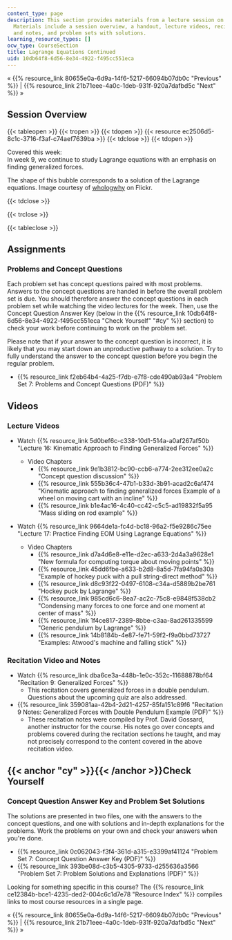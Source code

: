 ```yaml
---
content_type: page
description: This section provides materials from a lecture session on Lagrange equations.
  Materials include a session overview, a handout, lecture videos, recitation videos
  and notes, and problem sets with solutions.
learning_resource_types: []
ocw_type: CourseSection
title: Lagrange Equations Continued
uid: 10db64f8-6d56-8e34-4922-f495cc551eca
---
```


« {{% resource_link 80655e0a-6d9a-14f6-5217-66094b07db0c "Previous" %}} | {{% resource_link 21b71eee-4a0c-1deb-931f-920a7dafbd5c "Next" %}} »

Session Overview
----------------

{{< tableopen >}}
{{< tropen >}}
{{< tdopen >}}
{{< resource ec2506d5-8c1c-3716-f3af-c74aef7639ba >}}
{{< tdclose >}}
{{< tdopen >}}


Covered this week:  
In week 9, we continue to study Lagrange equations with an emphasis on finding generalized forces.

The shape of this bubble corresponds to a solution of the Lagrange equations. Image courtesy of [whologwhy](http://www.flickr.com/photos/60417477@N00/5484388334/) on Flickr.


{{< tdclose >}}

{{< trclose >}}

{{< tableclose >}}

Assignments
-----------

### Problems and Concept Questions

Each problem set has concept questions paired with most problems. Answers to the concept questions are handed in before the overall problem set is due. You should therefore answer the concept questions in each problem set while watching the video lectures for the week. Then, use the Concept Question Answer Key (below in the {{% resource_link 10db64f8-6d56-8e34-4922-f495cc551eca "Check Yourself" "#cy" %}} section) to check your work before continuing to work on the problem set.

Please note that if your answer to the concept question is incorrect, it is likely that you may start down an unproductive pathway to a solution. Try to fully understand the answer to the concept question before you begin the regular problem.

*   {{% resource_link f2eb64b4-4a25-f7db-e7f8-cde490ab93a4 "Problem Set 7: Problems and Concept Questions (PDF)" %}}

Videos
------

### Lecture Videos

*   Watch {{% resource_link 5d0bef6c-c338-10d1-514a-a0af267af50b "Lecture 16: Kinematic Approach to Finding Generalized Forces" %}}
    *   Video Chapters
        *   {{% resource_link 9e1b3812-bc90-ccb6-a774-2ee312ee0a2c "Concept question discussion" %}}
        *   {{% resource_link 555b36c4-47b1-b33d-3b91-acad2c6af474 "Kinematic approach to finding generalized forces Example of a wheel on moving cart with an incline" %}}
        *   {{% resource_link b1e4ac16-4c40-cc42-c5c5-ad19832f5a95 "Mass sliding on rod example" %}}

*   Watch {{% resource_link 9664de1a-fc4d-bc18-96a2-f5e9286c75ee "Lecture 17: Practice Finding EOM Using Lagrange Equations" %}}
    *   Video Chapters
        *   {{% resource_link d7a4d6e8-e11e-d2ec-a633-2d4a3a9628e1 "New formula for computing torque about moving points" %}}
        *   {{% resource_link 45dd6fbe-a633-b2d8-8a5d-7fa94fa0a30a "Example of hockey puck with a pull string-direct method" %}}
        *   {{% resource_link d8c93f22-0497-6108-c34a-d5889b2be761 "Hockey puck by Lagrange" %}}
        *   {{% resource_link 985cd6c6-8ea7-ac2c-75c8-e9848f538cb2 "Condensing many forces to one force and one moment at center of mass" %}}
        *   {{% resource_link 1f4ce817-2389-8bbe-c3aa-8ad261335599 "Generic pendulum by Lagrange" %}}
        *   {{% resource_link 14b8184b-4e87-fe71-59f2-f9a0bbd73727 "Examples: Atwood's machine and falling stick" %}}

### Recitation Video and Notes

*   Watch {{% resource_link dba6ce3a-448b-1e0c-352c-11688878bf64 "Recitation 9: Generalized Forces" %}}
    *   This recitation covers generalized forces in a double pendulum. Questions about the upcoming quiz are also addressed.
*   {{% resource_link 359081aa-42b4-2d21-4257-85fa151c89f6 "Recitation 9 Notes: Generalized Forces with Double Pendulum Example (PDF)" %}}
    *   These recitation notes were compiled by Prof. David Gossard, another instructor for the course. His notes go over concepts and problems covered during the recitation sections he taught, and may not precisely correspond to the content covered in the above recitation video.

{{< anchor "cy" >}}{{< /anchor >}}Check Yourself
------------------------------------------------

### Concept Question Answer Key and Problem Set Solutions

The solutions are presented in two files, one with the answers to the concept questions, and one with solutions and in-depth explanations for the problems. Work the problems on your own and check your answers when you're done.

*   {{% resource_link 0c062043-f3f4-361d-a315-e3399af41124 "Problem Set 7: Concept Question Answer Key (PDF)" %}}
*   {{% resource_link 393be08d-c3b5-4305-9733-d255636a3566 "Problem Set 7: Problem Solutions and Explanations (PDF)" %}}

Looking for something specific in this course? The {{% resource_link ce12384b-bce1-4235-ded2-004c6c1d7e78 "Resource Index" %}} compiles links to most course resources in a single page.

« {{% resource_link 80655e0a-6d9a-14f6-5217-66094b07db0c "Previous" %}} | {{% resource_link 21b71eee-4a0c-1deb-931f-920a7dafbd5c "Next" %}} »